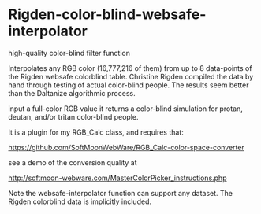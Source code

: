 # Rigden-color-blind-websafe-interpolator
high-quality color-blind filter function

Interpolates any RGB color (16,777,216 of them) from up to 8 data-points of the Rigden websafe colorblind table.  Christine Rigden compiled the data by hand through testing of actual color-blind people.  The results seem better than the Daltanize algorithmic process.

input a full-color RGB value
it returns a color-blind simulation for protan, deutan, and/or tritan color-blind people.

It is a plugin for my RGB_Calc class, and requires that:

https://github.com/SoftMoonWebWare/RGB_Calc-color-space-converter

see a demo of the conversion quality at

http://softmoon-webware.com/MasterColorPicker_instructions.php


Note the websafe-interpolator function can support any dataset.
The Rigden colorblind data is implicitly included.
